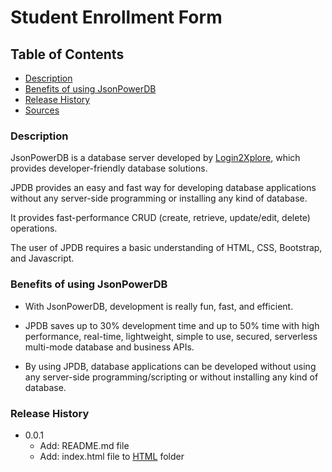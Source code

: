 # Student Enrollment Form

## Table of Contents
- [Description](https://github.com/surajy1/JsonPowerDB-Project#description)
- [Benefits of using JsonPowerDB](https://github.com/surajy1/JsonPowerDB-Project#benefits-of-using-jsonpowerdb)
- [Release History](https://github.com/surajy1/JsonPowerDB-Project#release-history)
- [Sources](https://github.com/surajy1/JsonPowerDB-Project#sources)

### Description
  JsonPowerDB is a database server developed by [Login2Xplore](https://login2explore.com/), which provides developer-friendly database solutions.

  JPDB provides an easy and fast way for developing database applications without any server-side programming or installing any kind of database.

  It provides fast-performance CRUD (create, retrieve, update/edit, delete) operations.

  The user of JPDB requires a basic understanding of  HTML, CSS, Bootstrap, and Javascript.

### Benefits of using JsonPowerDB
+ With JsonPowerDB, development is really fun, fast, and efficient.

+ JPDB saves up to 30% development time and up to 50% time with high performance, real-time, lightweight, simple to use, secured, serverless multi-mode database and business APIs.

+ By using JPDB, database applications can be developed without using any server-side programming/scripting or without installing any kind of database.

### Release History
+ 0.0.1
  - Add: README.md file
  - Add: index.html file to [HTML](https://github.com/surajy1/JsonPowerDB-Project/tree/main/HTML) folder
